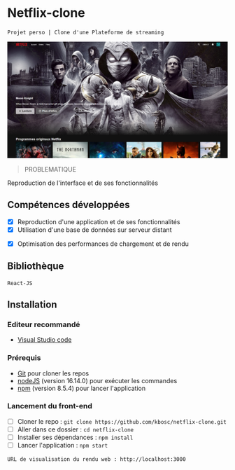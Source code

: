# Netflix-clone

    Projet perso | Clone d'une Plateforme de streaming

![alt text](https://github.com/kbosc/netflix-clone/blob/main/public/images/landing.png?raw=true)

> PROBLEMATIQUE

Reproduction de l'interface et de ses fonctionnalités

## Compétences développées

- [x] Reproduction d'une application et de ses fonctionnalités
- [x] Utilisation d'une base de données sur serveur distant
<!-- - [x] Sécurisation de la clé d'authentification à l'API -->
- [x] Optimisation des performances de chargement et de rendu

## Bibliothèque

    React-JS

## Installation

### Editeur recommandé

- [Visual Studio code](https://code.visualstudio.com/)

### Prérequis

- [Git](https://git-scm.com/) pour cloner les repos
- [nodeJS](https://nodejs.org/fr/) (version 16.14.0) pour exécuter les commandes
- [npm](https://docs.npmjs.com/downloading-and-installing-node-js-and-npm) (version 8.5.4) pour lancer l'application

### Lancement du front-end

- [ ] Cloner le repo : `git clone https://github.com/kbosc/netflix-clone.git`
- [ ] Aller dans ce dossier : `cd netflix-clone`
- [ ] Installer ses dépendances : `npm install`
- [ ] Lancer l'application : `npm start`

```bash
URL de visualisation du rendu web : http://localhost:3000
```
